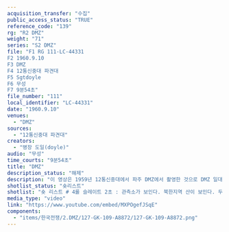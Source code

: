 ```yaml
---
acquisition_transfer: "수집"
public_access_status: "TRUE"
reference_code: "139"
rg: "R2 DMZ"
weight: "71"
series: "S2 DMZ"
file: "F1 RG 111-LC-44331
F2 1960.9.10
F3 DMZ
F4 12통신중대 파견대
F5 Sgtdoyle
F6 무성 
F7 9분54초"
file_number: "111"
local_identifier: "LC-44331"
date: "1960.9.10"
venues: 
  - "DMZ"
sources: 
  - "12통신중대 파견대"
creators: 
  - "병장 도일(doyle)"
audio: "무성"
time_courts: "9분54초"
title: "DMZ"
description_status: "해제"
description: "이 영상은 1959년 12통신중대에서 파주 DMZ에서 촬영한 것으로 DMZ 일대 표지판과 각종 경고판 등을 담고 있다. 영상에 나오는 DMZ, MDL, 각종 경고 표지판 등은 전시에 적극 활용할 수 있다. "
shotlist_status: "숏리스트"
shotlist: "숏 리스트 # 4롤 슬레이트 2초 : 관측소가 보인다. 북한지역 산이 보인다. 두 명의 군인이 망원경으로 북한지역 을 관측하고 있다.  # 1롤 슬레이트 1분20초 : 1960년 9월 6일. “비무장지대 남쪽 한계선 출입금지”라는 영어, 한국어, 중 국어 표지판이 보인다. 순찰 지프차가 DMZ의 남방한계선 내에서 진흙 길을 넘어 순찰한다. # 1롤 슬레이트 2분30초 : 정지 표지판과 차단막 앞에 지프차가 선다. 철조망이 DMZ의 남쪽 경계에 따라 설치된 모습. # 7롤 슬레이트 3분38초 : “당신은 감시하라”. 북한군인 포스터. “모든 내용을 보고하시오.  인원, 활 동, 위치, 부대, 시간, 장비” 등 표지판을 클로즈업 # 6롤 슬레이트 4분53초 : 표지판 “지뢰 위험” # 8롤 슬레이트 6분08초 : 정찰군인들이 철조망 양옆 중간으로 순찰 중이다. 한 헌병이 망원경으로 북 한지역을 관찰한다. 철조망 상태를 점검한다. # 10롤 슬레이트 7분55초 : 1960년 8월 8일  0034번째의 군사분계선 표지판에서 두 정찰병이 무전 보고를 한다. # 9롤 슬레이트 8분35초 : 순찰 지프차가 서 있다. 두 정찰병이 군사분계선을 따라 순찰을 돌고 있다. "
media_type: "video"
link: "https://www.youtube.com/embed/MXPOgefJSqE"
components: 
  - "items/한국전쟁/2.DMZ/127-GK-109-A8872/127-GK-109-A8872.png"
---
```

